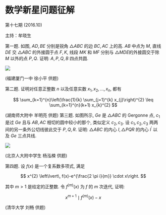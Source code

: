 # 数学新星问题征解 

第十七期 $(2016.10)$

主持：牟晓生

第一题. 如图, $A D, B E$ 分别是锐角 $\triangle A B C$ 的边 $B C, A C$ 上的高. $A B$ 中点为 $M$, 直线 $D E$ 交 $\triangle A B C$ 的外接圆于点 $F, K$, 线段 $M K$ 和 $M F$ 分别与 $\triangle M D E$的外接圆交于除 $M$ 以外的点 $P, Q$. 证明: $A, P, Q, B$ 四点共圆.

![](https://cdn.mathpix.com/cropped/2024_02_26_21856b2217f061d5d4a8g-1.jpg?height=674&width=691&top_left_y=1085&top_left_x=682)

(福建厦门一中 徐小平 供题)

第二题. 证明对任意正整数 $n$ 以及任意实数 $x_{1}, x_{2}, \ldots, x_{n}$, 都有

$$
\sum_{k=1}^{n}\left(\frac{1}{k} \sum_{j=1}^{k} x_{j}\right)^{2} \leq \sum_{k=1}^{n}(k+1) x_{k}^{2}
$$

(湖南师大附中 羊明亮 供题)
第三题. 如图所示, $G e$ 是 $\triangle A B C$ 的 Gergonne 点, $c_{1}$ 是过 $G e$ 且与 $A B, A C$ 相切的圆中较小的那个, 类似定义 $c_{2}, c_{3}$. 设 $c_{1}, c_{2}, c_{3}$ 两两间的另一条外公切线彼此交于 $P, Q, R$. 证明: $\triangle A B C$ 的内心 $I, \triangle P Q R$ 的内心 $I^{\prime}$ 以及 $G e$ 三点共线.

![](https://cdn.mathpix.com/cropped/2024_02_26_21856b2217f061d5d4a8g-2.jpg?height=668&width=1200&top_left_y=708&top_left_x=428)

(北京人大附中学生 杨泓梀 供题)

第四题. 设 $f(x)$ 是一个复系数多项式, 满足

$$
x^{2} \left\lvert\, f(x)-e^{\frac{2 \pi i}{m}} \cdot x\right.
$$

其中 $m>1$ 是给定的正整数. 令 $f^{(m)}(x)$ 为 $f$ 的 $m$ 次迭代, 证明:

$$
x^{m+1} \mid f^{(m)}(x)-x
$$

(清华大学 刘畅 供题)

